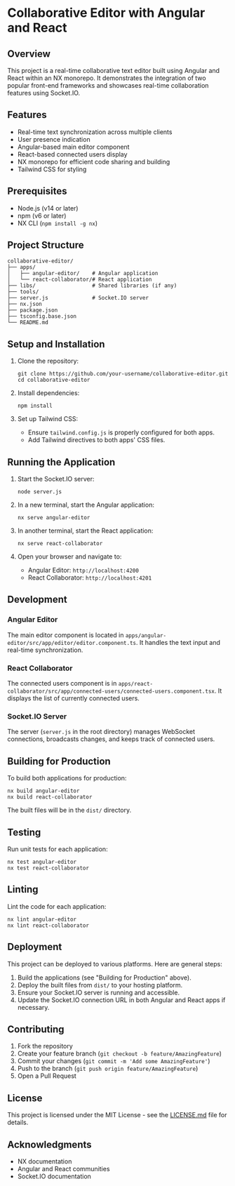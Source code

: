 # Collaborative Editor with Angular and React

## Overview

This project is a real-time collaborative text editor built using Angular and React within an NX monorepo. It demonstrates the integration of two popular front-end frameworks and showcases real-time collaboration features using Socket.IO.

## Features

- Real-time text synchronization across multiple clients
- User presence indication
- Angular-based main editor component
- React-based connected users display
- NX monorepo for efficient code sharing and building
- Tailwind CSS for styling

## Prerequisites

- Node.js (v14 or later)
- npm (v6 or later)
- NX CLI (`npm install -g nx`)

## Project Structure

```
collaborative-editor/
├── apps/
│   ├── angular-editor/    # Angular application
│   └── react-collaborator/# React application
├── libs/                  # Shared libraries (if any)
├── tools/
├── server.js              # Socket.IO server
├── nx.json
├── package.json
├── tsconfig.base.json
└── README.md
```

## Setup and Installation

1. Clone the repository:
   ```
   git clone https://github.com/your-username/collaborative-editor.git
   cd collaborative-editor
   ```

2. Install dependencies:
   ```
   npm install
   ```

3. Set up Tailwind CSS:
   - Ensure `tailwind.config.js` is properly configured for both apps.
   - Add Tailwind directives to both apps' CSS files.

## Running the Application

1. Start the Socket.IO server:
   ```
   node server.js
   ```

2. In a new terminal, start the Angular application:
   ```
   nx serve angular-editor
   ```

3. In another terminal, start the React application:
   ```
   nx serve react-collaborator
   ```

4. Open your browser and navigate to:
   - Angular Editor: `http://localhost:4200`
   - React Collaborator: `http://localhost:4201`

## Development

### Angular Editor

The main editor component is located in `apps/angular-editor/src/app/editor/editor.component.ts`. It handles the text input and real-time synchronization.

### React Collaborator

The connected users component is in `apps/react-collaborator/src/app/connected-users/connected-users.component.tsx`. It displays the list of currently connected users.

### Socket.IO Server

The server (`server.js` in the root directory) manages WebSocket connections, broadcasts changes, and keeps track of connected users.

## Building for Production

To build both applications for production:

```
nx build angular-editor
nx build react-collaborator
```

The built files will be in the `dist/` directory.

## Testing

Run unit tests for each application:

```
nx test angular-editor
nx test react-collaborator
```

## Linting

Lint the code for each application:

```
nx lint angular-editor
nx lint react-collaborator
```

## Deployment

This project can be deployed to various platforms. Here are general steps:

1. Build the applications (see "Building for Production" above).
2. Deploy the built files from `dist/` to your hosting platform.
3. Ensure your Socket.IO server is running and accessible.
4. Update the Socket.IO connection URL in both Angular and React apps if necessary.

## Contributing

1. Fork the repository
2. Create your feature branch (`git checkout -b feature/AmazingFeature`)
3. Commit your changes (`git commit -m 'Add some AmazingFeature'`)
4. Push to the branch (`git push origin feature/AmazingFeature`)
5. Open a Pull Request

## License

This project is licensed under the MIT License - see the [LICENSE.md](LICENSE.md) file for details.

## Acknowledgments

- NX documentation
- Angular and React communities
- Socket.IO documentation